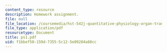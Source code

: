 ```yaml
---
content_type: resource
description: Homework assignment.
file: null
file_location: /coursemedia/hst-542j-quantitative-physiology-organ-transport-systems-spring-2004/f1bbef50159d73555c125e09284a60cc_ps1.pdf
file_type: application/pdf
resourcetype: Document
title: ps1.pdf
uid: f1bbef50-159d-7355-5c12-5e09284a60cc
---
```

